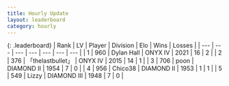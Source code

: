 ```yaml
---
title: Hourly Update
layout: leaderboard
category: hourly
---
```


{: .leaderboard}
| Rank | LV | Player | Division | Elo | Wins | Losses |
| --- | --- | --- | --- | --- | --- | --- |
| <span data-change="1">1</span> | 960 | <span title="ID: 174294">Dylan Hall</span> | ONYX IV | <span data-change="38">2021</span> | <span data-change="3">16</span> | <span data-change="0">2</span> |
| <span data-change="-1">2</span> | 376 | <span title="ID: 641994">「thelastbullet」</span> | ONYX IV | <span data-change="0">2015</span> | <span data-change="0">14</span> | <span data-change="0">1</span> |
| <span data-change="1">3</span> | 706 | <span title="ID: 540690">poon</span> | DIAMOND II | <span data-change="0">1954</span> | <span data-change="0">7</span> | <span data-change="0">0</span> |
| <span data-change="1">4</span> | 956 | <span title="ID: 409927">Chico38</span> | DIAMOND II | <span data-change="0">1953</span> | <span data-change="0">1</span> | <span data-change="0">1</span> |
| <span data-change="1">5</span> | 549 | <span title="ID: 44257">Lizzy</span> | DIAMOND III | <span data-change="0">1948</span> | <span data-change="0">7</span> | <span data-change="0">0</span> |